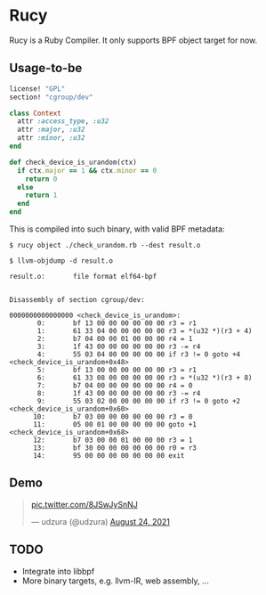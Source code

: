 # Rucy

Rucy is a Ruby Compiler. It only supports BPF object target for now.


## Usage-to-be

```ruby
license! "GPL"
section! "cgroup/dev"

class Context
  attr :access_type, :u32
  attr :major, :u32
  attr :minor, :u32
end

def check_device_is_urandom(ctx)
  if ctx.major == 1 && ctx.minor == 0
    return 0
  else
    return 1
  end
end
```

This is compiled into such binary, with valid BPF metadata:

```console
$ rucy object ./check_urandom.rb --dest result.o
```

```console
$ llvm-objdump -d result.o 

result.o:       file format elf64-bpf


Disassembly of section cgroup/dev:

0000000000000000 <check_device_is_urandom>:
       0:       bf 13 00 00 00 00 00 00 r3 = r1
       1:       61 33 04 00 00 00 00 00 r3 = *(u32 *)(r3 + 4)
       2:       b7 04 00 00 01 00 00 00 r4 = 1
       3:       1f 43 00 00 00 00 00 00 r3 -= r4
       4:       55 03 04 00 00 00 00 00 if r3 != 0 goto +4 <check_device_is_urandom+0x48>
       5:       bf 13 00 00 00 00 00 00 r3 = r1
       6:       61 33 08 00 00 00 00 00 r3 = *(u32 *)(r3 + 8)
       7:       b7 04 00 00 00 00 00 00 r4 = 0
       8:       1f 43 00 00 00 00 00 00 r3 -= r4
       9:       55 03 02 00 00 00 00 00 if r3 != 0 goto +2 <check_device_is_urandom+0x60>
      10:       b7 03 00 00 00 00 00 00 r3 = 0
      11:       05 00 01 00 00 00 00 00 goto +1 <check_device_is_urandom+0x68>
      12:       b7 03 00 00 01 00 00 00 r3 = 1
      13:       bf 30 00 00 00 00 00 00 r0 = r3
      14:       95 00 00 00 00 00 00 00 exit

```

## Demo

<blockquote class="twitter-tweet"><p lang="ja" dir="ltr"><a href="https://t.co/8JSwJySnNJ">pic.twitter.com/8JSwJySnNJ</a></p>&mdash; udzura (@udzura) <a href="https://twitter.com/udzura/status/1430046852699680769?ref_src=twsrc%5Etfw">August 24, 2021</a></blockquote> <script async src="https://platform.twitter.com/widgets.js" charset="utf-8"></script> 

## TODO

* Integrate into libbpf
* More binary targets, e.g. llvm-IR, web assembly, ...
